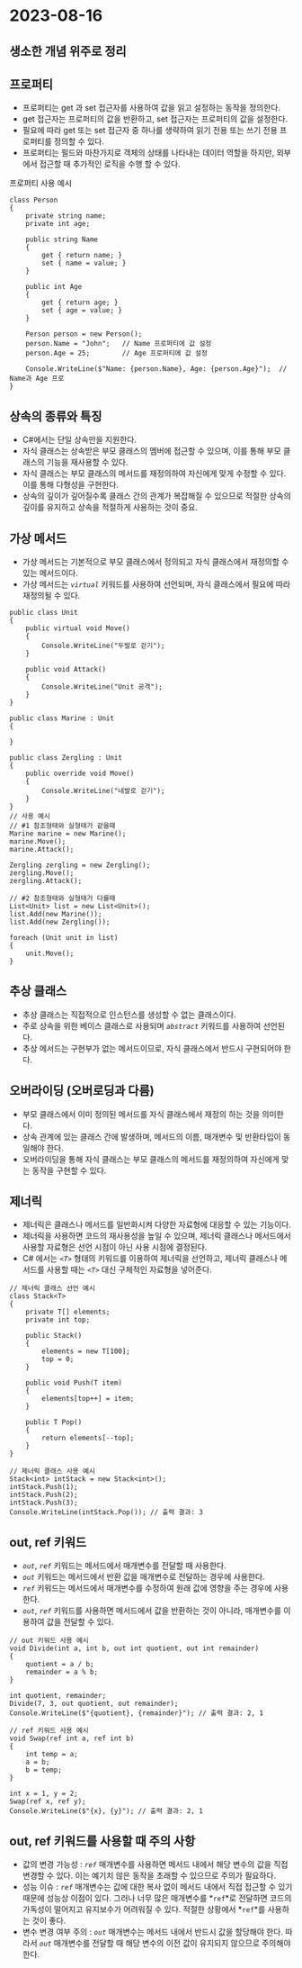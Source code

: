 # 2023-08-16

## 생소한 개념 위주로 정리

## 프로퍼티

- 프로퍼티는 get 과 set 접근자를 사용하여 값을 읽고 설정하는 동작을 정의한다.
- get 접근자는 프로퍼티의 값을 반환하고, set 접근자는 프로퍼티의 값을 설정한다.
- 필요에 따라 get 또는 set 접근자 중 하나를 생략하여 읽기 전용 또는 쓰기 전용 프로퍼티를 정의할 수 있다.
- 프로퍼티는 필드와 마찬가지로 객체의 상태를 나타내는 데이터 역할을 하지만, 외부에서 접근할 때 추가적인 로직을 수행 할 수 있다.

프로퍼티 사용 예시
```
class Person
{
    private string name;
    private int age;

    public string Name
    {
        get { return name; }
        set { name = value; }
    }

    public int Age
    {
        get { return age; }
        set { age = value; }
    }

    Person person = new Person();
    person.Name = "John";   // Name 프로퍼티에 값 설정
    person.Age = 25;        // Age 프로퍼티에 값 설정

    Console.WriteLine($"Name: {person.Name}, Age: {person.Age}");  // Name과 Age 프로
}
```

## 상속의 종류와 특징

- C#에서는 단일 상속만을 지원한다.
- 자식 클래스는 상속받은 부모 클래스의 멤버에 접근할 수 있으며, 이를 통해 부모 클래스의 기능을 재사용할 수 있다.
- 자식 클래스는 부모 클래스의 메서드를 재정의하여 자신에게 맞게 수정할 수 있다. 이를 통해 다형성을 구현한다.
- 상속의 깊이가 깊어질수록 클래스 간의 관계가 복잡해질 수 있으므로 적절한 상속의 깊이를 유지하고 상속을 적절하게 사용하는 것이 중요.

## 가상 메서드

- 가상 메서드는 기본적으로 부모 클래스에서 정의되고 자식 클래스에서 재정의할 수 있는 메서드이다.
- 가상 메서드는 *`virtual`* 키워드를 사용하여 선언되며, 자식 클래스에서 필요에 따라 재정의될 수 있다.

```
public class Unit
{
    public virtual void Move()
    {
        Console.WriteLine("두발로 걷기");
    }

    public void Attack()
    {
        Console.WriteLine("Unit 공격");
    }
}

public class Marine : Unit
{

}

public class Zergling : Unit
{
    public override void Move()
    {
        Console.WriteLine("네발로 걷기");
    }
}
// 사용 예시
// #1 참조형태와 실형태가 같을때
Marine marine = new Marine();
marine.Move();
marine.Attack();

Zergling zergling = new Zergling();
zergling.Move();
zergling.Attack();

// #2 참조형태와 실형태가 다를때
List<Unit> list = new List<Unit>();
list.Add(new Marine());
list.Add(new Zergling());

foreach (Unit unit in list)
{
    unit.Move();
}
```

## 추상 클래스

- 추상 클래스는 직접적으로 인스턴스를 생성할 수 없는 클래스이다.
- 주로 상속을 위한 베이스 클래스로 사용되며 *`abstract`* 키워드를 사용하여 선언된다.
- 추상 메서드는 구현부가 없는 메서드이므로, 자식 클래스에서 반드시 구현되어야 한다.

## 오버라이딩 (오버로딩과 다름)

- 부모 클래스에서 이미 정의된 메서드를 자식 클래스에서 재정의 하는 것을 의미한다.
- 상속 관계에 있는 클래스 간에 발생하며, 메서드의 이름, 매개변수 및 반환타입이 동일해야 한다.
- 오버라이딩을 통해 자식 클래스는 부모 클래스의 메서드를 재정의하여 자신에게 맞는 동작을 구현할 수 있다.

## 제너릭

- 제너릭은 클래스나 메서드를 일반화시켜 다양한 자료형에 대응할 수 있는 기능이다.
- 제너릭을 사용하면 코드의 재사용성을 높일 수 있으며, 제너릭 클래스나 메서드에서 사용할 자료형은 선언 시점이 아닌 사용 시점에 결정된다.
- C# 에서는 *`<T>`* 형태의 키워드를 이용하여 제너릭을 선언하고, 제너릭 클래스나 메서드를 사용할 때는 *`<T>`* 대신 구체적인 자료형을 넣어준다.

```
// 제너릭 클래스 선언 예시
class Stack<T>
{
    private T[] elements;
    private int top;

    public Stack()
    {
        elements = new T[100];
        top = 0;
    }

    public void Push(T item)
    {
        elements[top++] = item;
    }

    public T Pop()
    {
        return elements[--top];
    }
}

// 제너릭 클래스 사용 예시
Stack<int> intStack = new Stack<int>();
intStack.Push(1);
intStack.Push(2);
intStack.Push(3);
Console.WriteLine(intStack.Pop()); // 출력 결과: 3
```

## out, ref 키워드

- *`out`*, *`ref`* 키워드는 메서드에서 매개변수를 전달할 때 사용한다.
- *`out`* 키워드는 메서드에서 반환 값을 매개변수로 전달하는 경우에 사용한다.
- *`ref`* 키워드는 메서드에서 매개변수를 수정하여 원래 값에 영향을 주는 경우에 사용한다.
- *`out`*, *`ref`* 키워드를 사용하면 메서드에서 값을 반환하는 것이 아니라, 매개변수를 이용하여 값을 전달할 수 있다.

```
// out 키워드 사용 예시
void Divide(int a, int b, out int quotient, out int remainder)
{
    quotient = a / b;
    remainder = a % b;
}

int quotient, remainder;
Divide(7, 3, out quotient, out remainder);
Console.WriteLine($"{quotient}, {remainder}"); // 출력 결과: 2, 1

// ref 키워드 사용 예시
void Swap(ref int a, ref int b)
{
    int temp = a;
    a = b;
    b = temp;
}

int x = 1, y = 2;
Swap(ref x, ref y);
Console.WriteLine($"{x}, {y}"); // 출력 결과: 2, 1
```

## out, ref 키워드를 사용할 때 주의 사항

- 값의 변경 가능성 : *`ref`* 매개변수를 사용하면 메서드 내에서 해당 변수의 값을 직접 변경할 수 있다. 이는 예기치 않은 동작을 초래할 수 있으므로 주의가 필요하다.
- 성능 이슈 : *`ref`* 매개변수는 값에 대한 복사 없이 메서드 내에서 직접 접근할 수 있기 때문에 성능상 이점이 있다. 그러나 너무 많은 매개변수를 *`ref`*로 전달하면 코드의 가독성이 떨어지고 유지보수가 어려워질 수 있다. 적절한 상황에서 *`ref`*를 사용하는 것이 좋다.
- 변수 변경 여부 주의 : *`out`* 매개변수는 메서드 내에서 반드시 값을 할당해야 한다. 따라서 *`out`* 매개변수를 전달할 때 해당 변수의 이전 값이 유지되지 않으므로 주의해야 한다.
